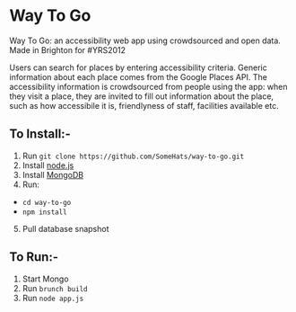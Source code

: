 Way To Go
=========

Way To Go: an accessibility web app using crowdsourced and open data. Made in Brighton for #YRS2012

Users can search for places by entering accessibility criteria. Generic information about each place comes from the Google Places API. The accessibility information is crowdsourced from people using the app: when they visit a place, they are invited to fill out information about the place, such as how accessibile it is, friendlyness of staff, facilities available etc. 

## To Install:-
1. Run `git clone https://github.com/SomeHats/way-to-go.git`
2. Install [node.js](http://nodejs.org/#download)
3. Install [MongoDB](http://www.mongodb.org/downloads)
4. Run:
 * `cd way-to-go`
 * `npm install`
5. Pull database snapshot

## To Run:-
1. Start Mongo
2. Run `brunch build`
3. Run `node app.js`
